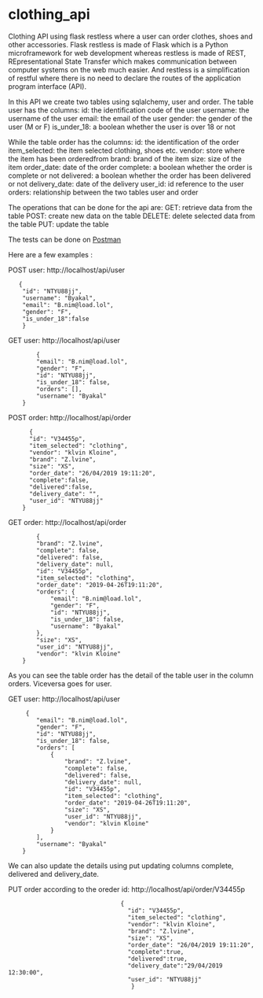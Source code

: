 # clothing_api
Clothing API using flask restless where a user can order clothes, shoes and other accessories.
Flask restless is made of Flask which is a Python microframework for web development whereas restless is made of REST, REpresentational State Transfer which makes communication between computer systems on the web much easier.
And restless is a simplification of restful where there is no need to declare the routes of the application program interface (API).

In this API we create two tables using sqlalchemy, user and order.
The table user has the columns:
  id: the identification code of the user
  username: the username of the user
  email: the email of the user
  gender: the gender of the user (M or F)
  is_under_18: a boolean whether the user is over 18 or not
  
While the table order has the columns:
 id: the identification of the order
 item_selected: the item selected clothing, shoes etc.
 vendor: store where the item has been orderedfrom
 brand: brand of the item
 size: size of the item
 order_date: date of the order
 complete: a boolean whether the order is complete or not
 delivered: a boolean whether the order has been delivered or not
 delivery_date: date of the delivery
 user_id: id reference to the user
 orders: relationship between the two tables user and order
 
 The operations that can be done for the api are:
   GET: retrieve data from the table
   POST: create new data on the table
   DELETE: delete selected data from the table
   PUT: update the table
   
 The tests can be done on [Postman](https://www.getpostman.com/)
   
 Here are a few examples :
 
 POST user: http://localhost/api/user
           
       {
        "id": "NTYU88jj",
        "username": "Byakal",
        "email": "B.nim@load.lol",
        "gender": "F",
        "is_under_18":false
        }           

GET user: http://localhost/api/user
           
            {
            "email": "B.nim@load.lol",
            "gender": "F",
            "id": "NTYU88jj",
            "is_under_18": false,
            "orders": [],
            "username": "Byakal"
        }
        
POST order: http://localhost/api/order

          {
          "id": "V34455p",
          "item_selected": "clothing",
          "vendor": "klvin Kloine",
          "brand": "Z.lvine",
          "size": "XS",
          "order_date": "26/04/2019 19:11:20",
          "complete":false,
          "delivered":false,
          "delivery_date": "",
          "user_id": "NTYU88jj"
        }
       
GET order: http://localhost/api/order

            {
            "brand": "Z.lvine",
            "complete": false,
            "delivered": false,
            "delivery_date": null,
            "id": "V34455p",
            "item_selected": "clothing",
            "order_date": "2019-04-26T19:11:20",
            "orders": {
                "email": "B.nim@load.lol",
                "gender": "F",
                "id": "NTYU88jj",
                "is_under_18": false,
                "username": "Byakal"
            },
            "size": "XS",
            "user_id": "NTYU88jj",
            "vendor": "klvin Kloine"
        }
       
As you can see the table order has the detail of the table user in the column orders. Viceversa goes for user.

GET user: http://localhost/api/user
      
         {
            "email": "B.nim@load.lol",
            "gender": "F",
            "id": "NTYU88jj",
            "is_under_18": false,
            "orders": [
                {
                    "brand": "Z.lvine",
                    "complete": false,
                    "delivered": false,
                    "delivery_date": null,
                    "id": "V34455p",
                    "item_selected": "clothing",
                    "order_date": "2019-04-26T19:11:20",
                    "size": "XS",
                    "user_id": "NTYU88jj",
                    "vendor": "klvin Kloine"
                }
            ],
            "username": "Byakal"
        }
        
We can also update the details using put updating columns complete, delivered and delivery_date.

PUT order according to the oreder id: http://localhost/api/order/V34455p
                                    
                                    {
                                      "id": "V34455p",
                                      "item_selected": "clothing",
                                      "vendor": "klvin Kloine",
                                      "brand": "Z.lvine",
                                      "size": "XS",
                                      "order_date": "26/04/2019 19:11:20",
                                      "complete":true,
                                      "delivered":true,
                                      "delivery_date":"29/04/2019 12:30:00",
                                      "user_id": "NTYU88jj"
                                       }
     

